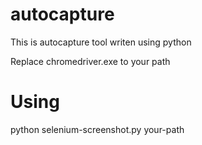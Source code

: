 # autocapture
This is autocapture tool writen using python

Replace chromedriver.exe to your path

# Using
python selenium-screenshot.py your-path
